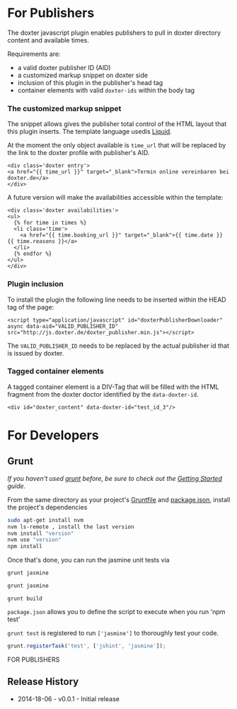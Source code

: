 # For Publishers

The doxter javascript plugin enables publishers to pull in doxter directory content and available times.

Requirements are:

 - a valid doxter publisher ID (AID)
 - a customized markup snippet on doxter side
 - inclusion of this plugin in the publisher's head tag
 - container elements with valid `doxter-ids` within the body tag
 
### The customized markup snippet

The snippet allows gives the publisher total control of the HTML layout that this plugin inserts. The template language usedis [Liquid](https://github.com/Shopify/liquid).

At the moment the only object available is `time_url` that will be replaced by the link to the doxter profile with publisher's AID.

```
<div class='doxter entry'>
<a href="{{ time_url }}" target="_blank">Termin online vereinbaren bei doxter.de</a>
</div>
```

A future version will make the availabilities accessible within the template:


```
<div class='doxter availabilities'>
<ul>
  {% for time in times %}
  <li class='time'>
    <a href="{{ time.booking_url }}" target="_blank">{{ time.date }} {{ time.reasons }}</a> 
  </li>
  {% endfor %}
</ul>
</div>
```


### Plugin inclusion

To install the plugin the following line needs to be inserted within the HEAD tag of the page:

```
<script type="application/javascript" id="doxterPublisherDownloader" async data-aid="VALID_PUBLISHER_ID" src="http://js.doxter.de/doxter_publisher.min.js"></script>
```

The `VALID_PUBLISHER_ID` needs to be replaced by the actual publisher id that is issued by doxter.


### Tagged container elements

A tagged container element is a DIV-Tag that will be filled with the HTML fragment from the doxter doctor identified by the `data-doxter-id`.

```
<div id="doxter_content" data-doxter-id="test_id_3"/>
```

# For Developers

## Grunt

_If you haven't used [grunt][] before, be sure to check out the [Getting Started][] guide._

From the same directory as your project's [Gruntfile][Getting Started] and [package.json][], install the project's dependencies

```bash
sudo apt-get install nvm
nvm ls-remote , install the last version
nvm install "version"
nvm use "version"
npm install
```

Once that's done, you can run the jasmine unit tests via

```js
grunt jasmine
```

```js
grunt jasmine
```

```build mini version
grunt build
```

`package.json` allows you to define the script to execute when you run 'npm test'

`grunt test` is registered to run `['jasmine']` to thoroughly test your code.

```js
grunt.registerTask('test', ['jshint', 'jasmine']);
```

[grunt]: http://gruntjs.com/
[Getting Started]: https://github.com/gruntjs/grunt/blob/devel/docs/getting_started.md
[package.json]: https://npmjs.org/doc/json.html


FOR PUBLISHERS
<script src="http://doxter.de/doxter_publisher.min.js" async="async" type="text/javascript"></script>

## Release History

 * 2014-18-06 - v0.0.1 - Initial release

